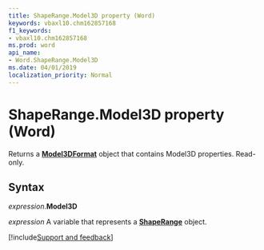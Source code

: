 ```yaml
---
title: ShapeRange.Model3D property (Word)
keywords: vbaxl10.chm162857168
f1_keywords:
- vbaxl10.chm162857168
ms.prod: word
api_name:
- Word.ShapeRange.Model3D
ms.date: 04/01/2019
localization_priority: Normal
---
```



# ShapeRange.Model3D property (Word)

Returns a **[Model3DFormat](Word.Model3DFormat.md)** object that contains Model3D properties. Read-only.


## Syntax

_expression_.**Model3D**

_expression_ A variable that represents a **[ShapeRange](Word.ShapeRange.md)** object.




[!include[Support and feedback](~/includes/feedback-boilerplate.md)]